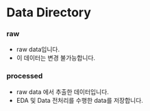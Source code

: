# Data Directory


### raw

- raw data입니다.
- 이 데이터는 변경 불가능합니다.


### processed
- raw data 에서 추출한 데이터입니다.
- EDA 및 Data 전처리를 수행한 data를 저장합니다.
